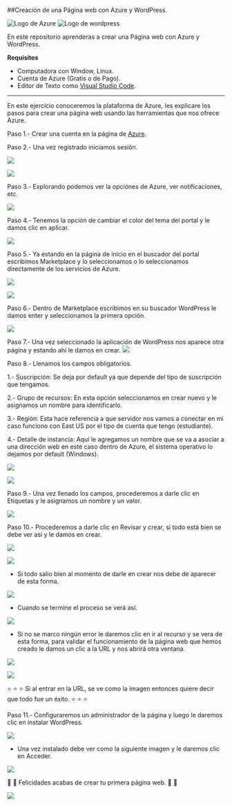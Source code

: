 ##Creación de una Página web con Azure y WordPress.

![Logo de Azure](https://github.com/EnriqueCocom/creacion-pagina-web1/blob/main/Imagenes/logo-azure.png) ![Logo de wordpress](https://github.com/EnriqueCocom/creacion-pagina-web1/blob/main/Imagenes/logo-wordpress.png)


En este repositorio aprenderas a crear una Página web con Azure y WordPress.

**Requisitos**

- Computadora con Window, Linux.
- Cuenta de Azure (Gratis o de Pago).
- Editor de Texto como [Visual Studio Code](https://code.visualstudio.com/).

------------------------------------------------------------------------------------------
En este ejercicio conoceremos la plataforma de Azure, les explicare los pasos para crear una página web usando las herramientas que nos ofrece Azure.

Paso 1.- Crear una cuenta en la página de [Azure](https://portal.azure.com/).

Paso 2.- Una vez registrado iniciamos sesión.

![](https://github.com/EnriqueCocom/creacion-pagina-web1/blob/main/Imagenes/paso1.1.png)


![](https://github.com/EnriqueCocom/creacion-pagina-web1/blob/main/Imagenes/paso2.png)

Paso 3.- Explorando podemos ver la opciónes de Azure, ver notificaciones, etc.

![](https://github.com/EnriqueCocom/creacion-pagina-web1/blob/main/Imagenes/paso4.png)

Paso 4.- Tenemos la opción de cambiar el color del tema del portal y le damos clic en aplicar.

![](https://github.com/EnriqueCocom/creacion-pagina-web1/blob/main/Imagenes/paso3.png)

Paso 5.- Ya estando en la página de inicio en el buscador del portal escribimos Marketplace y lo seleccionamos o lo seleccionamos directamente de los servicios de Azure.

![](https://github.com/EnriqueCocom/creacion-pagina-web1/blob/main/Imagenes/paso5.png)

![](https://github.com/EnriqueCocom/creacion-pagina-web1/blob/main/Imagenes/paso5.1.png)

Paso 6.-  Dentro de Marketplace escribimos en su buscador WordPress le damos enter y seleccionamos la primera opción.

![](https://github.com/EnriqueCocom/creacion-pagina-web1/blob/main/Imagenes/paso6.png)

Paso 7.- Una vez seleccionado la aplicación de WordPress nos aparece otra página y estando ahí le damos en crear.
![](https://github.com/EnriqueCocom/creacion-pagina-web1/blob/main/Imagenes/paso7.png)

Paso 8.- Llenamos los campos obligatorios.

1.- Suscripción: Se deja por default ya que depende del tipo de suscripción que tengamos.

2.- Grupo de recursos: En esta opción seleccionamos en crear nuevo y le asignamos un nombre para identificarlo.

3.- Región: Esta hace referencia a que servidor nos vamos a conectar en mi caso funciono con East US por el tipo de cuenta que tengo (estudiante).

4.- Detalle de instancia: Aquí le agregamos un nombre que se va a asociar a una dirección web en este caso dentro de Azure, el sistema operativo lo dejamos por default (Windows).

![](https://github.com/EnriqueCocom/creacion-pagina-web1/blob/main/Imagenes/paso8.png)

![](https://github.com/EnriqueCocom/creacion-pagina-web1/blob/main/Imagenes/paso9.png)

Paso 9.- Una vez llenado los campos, procederemos a darle clic en Etiquetas y le asignamos un nombre y un valor.

![](https://github.com/EnriqueCocom/creacion-pagina-web1/blob/main/Imagenes/paso10.png)

Paso 10.- Procederemos a darle clic en Revisar y crear,  si todo está bien se debe ver así y le damos en crear.

![](https://github.com/EnriqueCocom/creacion-pagina-web1/blob/main/Imagenes/paso11.png)

![](https://github.com/EnriqueCocom/creacion-pagina-web1/blob/main/Imagenes/paso11.1.png)

- Si todo salio bien al momento de darle en crear nos debe de aparecer de esta forma.

![](https://github.com/EnriqueCocom/creacion-pagina-web1/blob/main/Imagenes/paso11.2.png)

- Cuando se termine el proceso se verá así.

![](https://github.com/EnriqueCocom/creacion-pagina-web1/blob/main/Imagenes/paso12.png)

- Si no se marco ningún error le daremos  clic en ir al recurso y se vera de esta forma, para validar el funcionamiento de la página web que hemos creado le damos un clic a la URL y nos abrirá otra ventana.

![](https://github.com/EnriqueCocom/creacion-pagina-web1/blob/main/Imagenes/paso13.png)

![](https://github.com/EnriqueCocom/creacion-pagina-web1/blob/main/Imagenes/paso14.png)

 :star: :star: :star: Si al entrar en la URL, se ve como la imagen entonces quiere decir que todo fue un éxito. :star: :star: :star:

Paso 11.- Configuraremos un administrador de la página y luego le daremos clic en instalar WordPress.

![](https://github.com/EnriqueCocom/creacion-pagina-web1/blob/main/Imagenes/paso15.png)

- Una vez instalado debe ver como la siguiente imagen y le daremos clic en Acceder.

![](https://github.com/EnriqueCocom/creacion-pagina-web1/blob/main/Imagenes/paso16.png)

:clap: :clap: Felicidades acabas de crear tu primera página web. :clap: :clap: 

![](https://github.com/EnriqueCocom/creacion-pagina-web1/blob/main/Imagenes/paso17.png)
